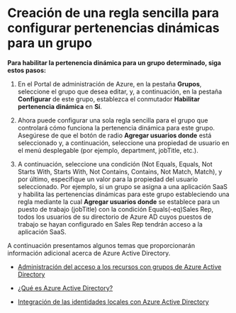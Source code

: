<properties
	pageTitle="Creación de una regla sencilla para configurar pertenencias dinámicas para un grupo | Microsoft Azure"
	description="Explica cómo crear una regla sencilla para configurar pertenencias dinámicas para un grupo."
	services="active-directory"
	documentationCenter=""
	authors="femila"
	manager="swadhwa"
	editor=""/>

<tags
	ms.service="active-directory" 
	ms.workload="identity" 
	ms.tgt_pltfrm="na" 
	ms.devlang="na" 
	ms.topic="article" 
	ms.date="07/13/2015" 
	ms.author="femila"/>


# Creación de una regla sencilla para configurar pertenencias dinámicas para un grupo

**Para habilitar la pertenencia dinámica para un grupo determinado, siga estos pasos:**

1. En el Portal de administración de Azure, en la pestaña **Grupos**, seleccione el grupo que desea editar, y, a continuación, en la pestaña **Configurar** de este grupo, establezca el conmutador **Habilitar pertenencia dinámica** en **Sí**.


2. Ahora puede configurar una sola regla sencilla para el grupo que controlará cómo funciona la pertenencia dinámica para este grupo. Asegúrese de que el botón de radio **Agregar usuarios donde** está seleccionado y, a continuación, seleccione una propiedad de usuario en el menú desplegable (por ejemplo, department, jobTitle, etc.).

3. A continuación, seleccione una condición (Not Equals, Equals, Not Starts With, Starts With, Not Contains, Contains, Not Match, Match), y por último, especifique un valor para la propiedad del usuario seleccionado. Por ejemplo, si un grupo se asigna a una aplicación SaaS y habilita las pertenencias dinámicas para este grupo estableciendo una regla mediante la cual **Agregar usuarios donde** se establece para un puesto de trabajo (jobTitle) con la condición Equals(-eq)Sales Rep, todos los usuarios de su directorio de Azure AD cuyos puestos de trabajo se hayan configurado en Sales Rep tendrán acceso a la aplicación SaaS.

A continuación presentamos algunos temas que proporcionarán información adicional acerca de Azure Active Directory.

* [Administración del acceso a los recursos con grupos de Azure Active Directory](active-directory-manage-groups.md)

* [¿Qué es Azure Active Directory?](active-directory-whatis.md)

* [Integración de las identidades locales con Azure Active Directory](active-directory-aadconnect.md)

<!---HONumber=August15_HO6-->